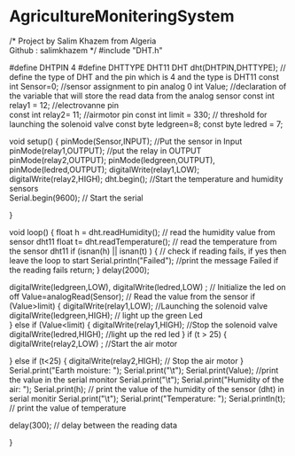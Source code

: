 # AgricultureMoniteringSystem

/*
Project by Salim Khazem from Algeria  
Github : salimkhazem 
*/
#include "DHT.h"

#define DHTPIN 4
#define DHTTYPE DHT11
DHT dht(DHTPIN,DHTTYPE); // define the type of DHT and the pin which is 4 and the type is DHT11
const int Sensor=0; //sensor assignment to pin analog 0
int Value; //declaration of the variable that will store the read data from the analog sensor 
const int relay1 = 12; //electrovanne pin  
const int relay2= 11;  //airmotor pin 
const int limit = 330;  // threshold for launching the solenoid valve
const byte ledgreen=8; 
const byte ledred = 7; 
 

void setup() {
 pinMode(Sensor,INPUT); //Put the sensor in Input  
 pinMode(relay1,OUTPUT); //put the relay in OUTPUT
 pinMode(relay2,OUTPUT); 
 pinMode(ledgreen,OUTPUT), pinMode(ledred,OUTPUT); 
 digitalWrite(relay1,LOW); 
 digitalWrite(relay2,HIGH);
 dht.begin();  //Start the temperature and humidity sensors  
 Serial.begin(9600); // Start the serial  


}

void loop() {
  float h = dht.readHumidity(); //  read the humidity value from sensor dht11
   float t= dht.readTemperature();  // read the temperature from the sensor dht11
   if (isnan(h) || isnan(t) ) {   // check if reading fails, if yes then leave the loop to start
    Serial.println("Failed");  //print the message Failed if the reading fails 
    return; 
   }
  delay(2000);  
   
  digitalWrite(ledgreen,LOW), digitalWrite(ledred,LOW) ;  // Initialize the led on off 
  Value=analogRead(Sensor); // Read the value from the sensor 
  if (Value>limit) {
    digitalWrite(relay1,LOW); //Launching the solenoid valve 
    digitalWrite(ledgreen,HIGH); // light up the green Led  
  }
  else if (Value<limit) {
    digitalWrite(relay1,HIGH); //Stop the solenoid valve 
    digitalWrite(ledred,HIGH);  //light up the red led 
  }
  if (t > 25) {
    digitalWrite(relay2,LOW) ; //Start the air motor 

  }
  else if (t<25) {
    digitalWrite(relay2,HIGH); // Stop the air motor 
  }
  Serial.print("Earth moisture:  "); 
  Serial.print("\t");
  Serial.print(Value); //print the value in the serial monitor 
  Serial.print("\t");
  Serial.print("Humidity of the air: "); 
  Serial.print(h);   // print the value of the humidity  of the sensor (dht)  in serial monitir 
  Serial.print("\t"); 
  Serial.print("Temperature: "); 
  Serial.println(t);   // print the value of temperature 
  
  delay(300); // delay between the reading data 

}

